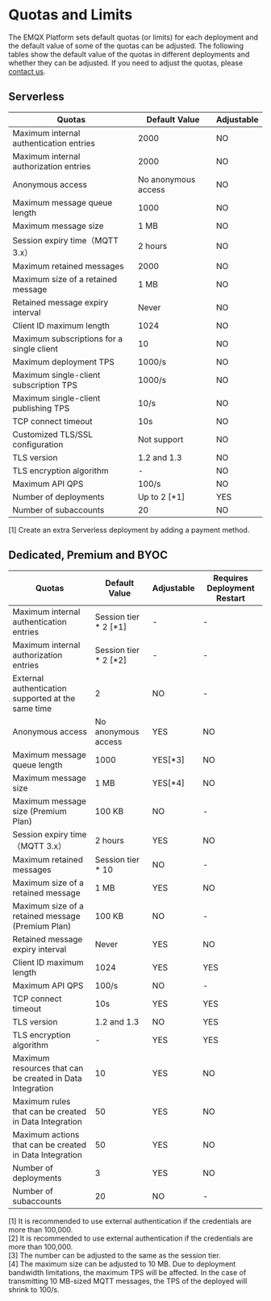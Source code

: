 # Quotas and Limits

The EMQX Platform sets default quotas (or limits) for each deployment and the default value of some of the quotas can be adjusted. The following tables show the default value of the quotas in different deployments and whether they can be adjusted. If you need to adjust the quotas, please [contact us](../feature/tickets.md).

## Serverless
| Quotas                                    | **Default Value**   | **Adjustable** |
| ----------------------------------------- | ------------------- | -------------- |
| Maximum internal authentication entries   | 2000                | NO             |
| Maximum internal authorization entries    | 2000                | NO             |
| Anonymous access                          | No anonymous access | NO             |
| Maximum message queue length              | 1000                | NO             |
| Maximum message size                      | 1 MB                | NO             |
| Session expiry time（MQTT 3.x）           | 2 hours             | NO             |
| Maximum retained messages                 | 2000                | NO             |
| Maximum size of a retained message        | 1 MB                | NO             |
| Retained message expiry interval          | Never               | NO             |
| Client ID maximum length                  | 1024                | NO             |
| Maximum subscriptions for a single client | 10                  | NO             |
| Maximum deployment TPS                    | 1000/s              | NO             |
| Maximum single-client subscription TPS    | 1000/s              | NO             |
| Maximum single-client publishing TPS      | 10/s                | NO             |
| TCP connect timeout                       | 10s                 | NO             |
| Customized TLS/SSL configuration          | Not support         | NO             |
| TLS version                               | 1.2 and 1.3         | NO             |
| TLS encryption algorithm                  | -                   | NO             |
| Maximum API QPS                           | 100/s               | NO             |
| Number of deployments                     | Up to 2  [\*1]      | YES            |
| Number of subaccounts                     | 20                  | NO             |

[1] Create an extra Serverless deployment by adding a payment method.

## Dedicated, Premium and BYOC

| **Quotas**                                                | **Default Value**       | **Adjustable** | **Requires Deployment Restart** |
| --------------------------------------------------------- | ----------------------- | -------------- | ------------------------------- |
| Maximum internal authentication entries                   | Session tier * 2 [\*1]  | -              | -                               |
| Maximum internal authorization entries                    | Session tier * 2  [\*2] | -              | -                               |
| External authentication supported at the same time        | 2                       | NO             | -                               |
| Anonymous access                                          | No anonymous access     | YES            | NO                              |
| Maximum message queue length                              | 1000                    | YES[\*3]       | NO                              |
| Maximum message size                                      | 1 MB                    | YES[\*4]       | NO                              |
| Maximum message size (Premium Plan)                       | 100 KB                  | NO             | -                               |
| Session expiry time（MQTT 3.x）                           | 2 hours                 | YES            | NO                              |
| Maximum retained messages                                 | Session tier * 10       | NO             | -                               |
| Maximum size of a retained message                        | 1 MB                    | YES            | NO                              |
| Maximum size of a retained message (Premium Plan)         | 100 KB                  | NO             | -                               |
| Retained message expiry interval                          | Never                   | YES            | NO                              |
| Client ID maximum length                                  | 1024                    | YES            | YES                             |
| Maximum API QPS                                           | 100/s                   | NO             | -                               |
| TCP connect timeout                                       | 10s                     | YES            | YES                             |
| TLS version                                               | 1.2 and 1.3             | NO             | YES                             |
| TLS encryption algorithm                                  | -                       | YES            | YES                             |
| Maximum resources that can be created in Data Integration | 10                      | YES            | NO                              |
| Maximum rules that can be created in Data Integration     | 50                      | YES            | NO                              |
| Maximum actions that can be created in Data Integration   | 50                      | YES            | NO                              |
| Number of deployments                                     | 3                       | YES            | NO                              |
| Number of subaccounts                                     | 20                      | NO             | -                               |

[1] It is recommended to use external authentication if the credentials are more than 100,000.<br>
[2] It is recommended to use external authentication if the credentials are more than 100,000.<br>
[3] The number can be adjusted to the same as the session tier.<br>
[4] The maximum size can be adjusted to 10 MB. Due to deployment bandwidth limitations, the maximum TPS will be affected. In the case of transmitting 10 MB-sized MQTT messages, the TPS of the deployed will shrink to 100/s.<br>

